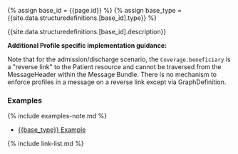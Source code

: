 
{% assign base_id = {{page.id}} %}
{% assign base_type = {{site.data.structuredefinitions.[base_id].type}} %}

{{site.data.structuredefinitions.[base_id].description}}

**Additional Profile specific implementation guidance:**

Note that for the admission/discharge scenario, the `Coverage.beneficiary` is a "reverse link" to the Patient resource and cannot be traversed from the MessageHeader within the Message Bundle.  There is no mechanism to enforce profiles in a message on a reverse link except via GraphDefinition.

### Examples

{% include examples-note.md %}

- [{{base_type}} Example]({{base_type}}-{{base_id}}-01.html)

{% include link-list.md %}
